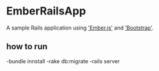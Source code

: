 EmberRailsApp
=============

A sample Rails application using ['Ember.js'](http://emberjs.com) and ['Bootstrap'](http://twitter.github.io/bootstrap/).

how to run
----------

-bundle innstall
-rake db:migrate
-rails server

